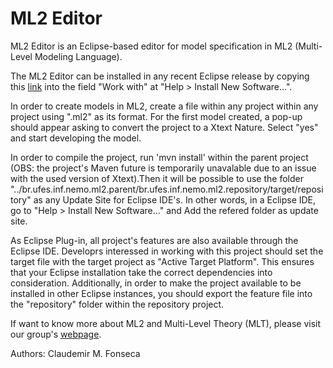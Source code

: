 # ML2 Editor

ML2 Editor is an Eclipse-based editor for model specification in ML2 (Multi-Level Modeling Language).

The ML2 Editor can be installed in any recent Eclipse release by copying this [link](https://raw.githubusercontent.com/nemo-ufes/ML2-Editor/release-branch/br.ufes.inf.nemo.ml2.parent/br.ufes.inf.nemo.ml2.repository/repository) into the field "Work with" at "Help > Install New Software...".

In order to create models in ML2, create a file within any project within any project using ".ml2" as its format. For the first model created, a pop-up should appear asking to convert the project to a Xtext Nature. Select "yes" and start developing the model.

In order to compile the project, run 'mvn install' within the parent project (OBS: the project's Maven future is temporarily unavalable due to an issue with the used version of Xtext).Then it will be possible to use the folder "../br.ufes.inf.nemo.ml2.parent/br.ufes.inf.nemo.ml2.repository/target/repository" as any Update Site for Eclipse IDE's. In other words, in a Eclipse IDE, go to "Help > Install New Software..." and Add the refered folder as update site.

As Eclipse Plug-in, all project's features are also available through the Eclipse IDE. Developrs interessed in working with this project should set the target file with the target project as "Active Target Platform". This ensures that your Eclipse installation take the correct dependencies into consideration. Additionally, in order to make the project available to be installed in other Eclipse instances, you should export the feature file into the "repository" folder within the repository project.

If want to know more about ML2 and Multi-Level Theory (MLT), please visit our group's [webpage](https://nemo.inf.ufes.br/projects/mlt/).

Authors:
  Claudemir M. Fonseca
